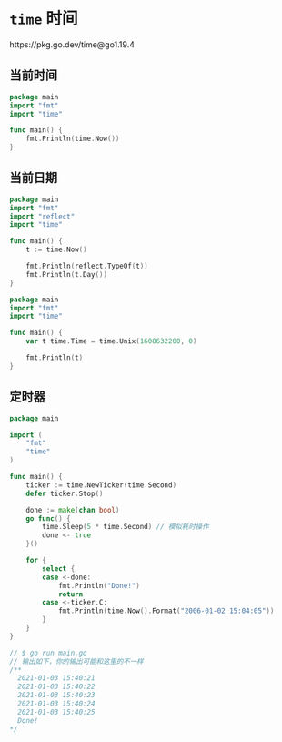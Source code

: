 # `time` 时间

<div class="o">https://pkg.go.dev/time@go1.19.4</div>

## 当前时间

<div class="run"></div>

```go
package main
import "fmt"
import "time"

func main() {
    fmt.Println(time.Now())
}
```

## 当前日期

<div class="run"></div>

```go
package main
import "fmt"
import "reflect"
import "time"

func main() {
    t := time.Now()

    fmt.Println(reflect.TypeOf(t))
    fmt.Println(t.Day())
}
```

<div class="run"></div>

```go
package main
import "fmt"
import "time"

func main() {
    var t time.Time = time.Unix(1608632200, 0)

    fmt.Println(t)
}
```

## 定时器

<div class="run"></div>

```go
package main

import (
    "fmt"
    "time"
)

func main() {
    ticker := time.NewTicker(time.Second)
    defer ticker.Stop()

    done := make(chan bool)
    go func() {
        time.Sleep(5 * time.Second) // 模拟耗时操作
        done <- true
    }()

    for {
        select {
        case <-done:
            fmt.Println("Done!")
            return
        case <-ticker.C:
            fmt.Println(time.Now().Format("2006-01-02 15:04:05"))
        }
    }
}

// $ go run main.go
// 输出如下，你的输出可能和这里的不一样
/**
  2021-01-03 15:40:21
  2021-01-03 15:40:22
  2021-01-03 15:40:23
  2021-01-03 15:40:24
  2021-01-03 15:40:25
  Done!
*/
```

